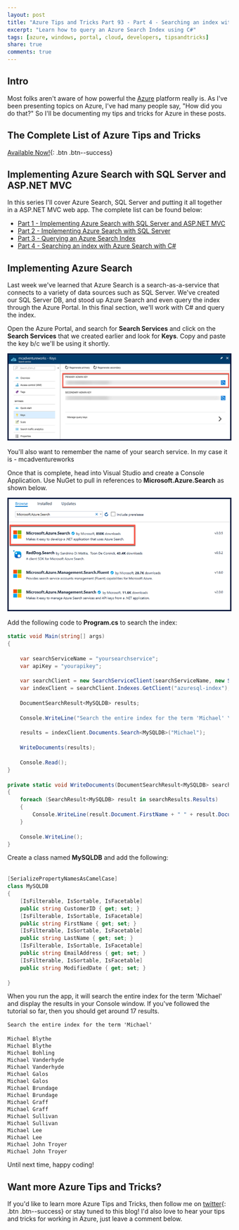 ```yaml
---
layout: post
title: "Azure Tips and Tricks Part 93 - Part 4 - Searching an index with Azure Search with C#"
excerpt: "Learn how to query an Azure Search Index using C#"
tags: [azure, windows, portal, cloud, developers, tipsandtricks]
share: true
comments: true
---
```


## Intro

Most folks aren't aware of how powerful the [Azure](http://www.azure.com) platform really is. As I've been presenting topics on Azure, I've had many people say, "How did you do that?" So I'll be documenting my tips and tricks for Azure in these posts.

## The Complete List of Azure Tips and Tricks

[Available Now!](https://michaelcrump.net/azure-tips-and-tricks-complete-list/){: .btn .btn--success} 

## Implementing Azure Search with SQL Server and ASP.NET MVC

In this series I'll cover Azure Search, SQL Server and putting it all together in a ASP.NET MVC web app. The complete list can be found below:

* [Part 1 - Implementing Azure Search with SQL Server and ASP.NET MVC](http://www.michaelcrump.net/azure-tips-and-tricks90/)
* [Part 2 - Implementing Azure Search with SQL Server](http://www.michaelcrump.net/azure-tips-and-tricks91/)
* [Part 3 - Querying an Azure Search Index](http://www.michaelcrump.net/azure-tips-and-tricks92/)
* [Part 4 - Searching an index with Azure Search with C#](http://www.michaelcrump.net/azure-tips-and-tricks93/)

## Implementing Azure Search

Last week we've learned that Azure Search is a search-as-a-service that connects to a variety of data sources such as SQL Server. We've created our SQL Server DB, and stood up Azure Search and even query the index through the Azure Portal. In this final section, we'll work with C# and query the index.

Open the Azure Portal, and search for **Search Services** and click on the **Search Services** that we created earlier and look for **Keys**. Copy and paste the key b/c we'll be using it shortly. 

<img style="border:3px solid #021a40" src="/files/part4azsearch.png">

You'll also want to remember the name of your search service. In my case it is - mcadventureworks 

Once that is complete, head into Visual Studio and create a Console Application. Use NuGet to pull in references to **Microsoft.Azure.Search** as shown below. 

<img style="border:3px solid #021a40" src="/files/part4azsearch1.png">

Add the following code to **Program.cs** to search the index:

```csharp
static void Main(string[] args)
{

    var searchServiceName = "yoursearchservice";
    var apiKey = "yourapikey";

    var searchClient = new SearchServiceClient(searchServiceName, new SearchCredentials(apiKey));
    var indexClient = searchClient.Indexes.GetClient("azuresql-index"); //check this to match your index

    DocumentSearchResult<MySQLDB> results;

    Console.WriteLine("Search the entire index for the term 'Michael' \n");

    results = indexClient.Documents.Search<MySQLDB>("Michael");

    WriteDocuments(results);

    Console.Read();
}

private static void WriteDocuments(DocumentSearchResult<MySQLDB> searchResults)
{
    foreach (SearchResult<MySQLDB> result in searchResults.Results)
    {
        Console.WriteLine(result.Document.FirstName + " " + result.Document.LastName);
    }

    Console.WriteLine();
}
```

Create a class named **MySQLDB** and add the following:

```csharp

[SerializePropertyNamesAsCamelCase]
class MySQLDB
{
    [IsFilterable, IsSortable, IsFacetable]
    public string CustomerID { get; set; }
    [IsFilterable, IsSortable, IsFacetable]
    public string FirstName { get; set; }
    [IsFilterable, IsSortable, IsFacetable]
    public string LastName { get; set; }
    [IsFilterable, IsSortable, IsFacetable]
    public string EmailAddress { get; set; }
    [IsFilterable, IsSortable, IsFacetable]
    public string ModifiedDate { get; set; }
    
}
```

When you run the app, it will search the entire index for the term 'Michael' and display the results in your Console window. If you've followed the tutorial so far, then you should get around 17 results. 

```text
Search the entire index for the term 'Michael'

Michael Blythe
Michael Blythe
Michael Bohling
Michael Vanderhyde
Michael Vanderhyde
Michael Galos
Michael Galos
Michael Brundage
Michael Brundage
Michael Graff
Michael Graff
Michael Sullivan
Michael Sullivan
Michael Lee
Michael Lee
Michael John Troyer
Michael John Troyer
```

Until next time, happy coding!

## Want more Azure Tips and Tricks?

If you'd like to learn more Azure Tips and Tricks, then follow me on [twitter](http://twitter.com/mbcrump){: .btn .btn--success} or stay tuned to this blog! I'd also love to hear your tips and tricks for working in Azure, just leave a comment below. 